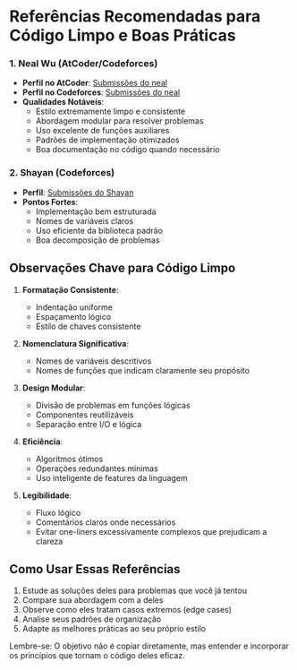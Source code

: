 # Referências Recomendadas para Código Limpo e Boas Práticas

### 1. Neal Wu (AtCoder/Codeforces)
- **Perfil no AtCoder**: [Submissões do neal](https://kenkoooo.com/atcoder/#/user/neal?userPageTab=Submissions)
- **Perfil no Codeforces**: [Submissões do neal](https://codeforces.com/submissions/neal)
- **Qualidades Notáveis**:
  - Estilo extremamente limpo e consistente
  - Abordagem modular para resolver problemas
  - Uso excelente de funções auxiliares
  - Padrões de implementação otimizados
  - Boa documentação no código quando necessário

### 2. Shayan (Codeforces)
- **Perfil**: [Submissões do Shayan](https://codeforces.com/submissions/Shayan)
- **Pontos Fortes**:
  - Implementação bem estruturada
  - Nomes de variáveis claros
  - Uso eficiente da biblioteca padrão
  - Boa decomposição de problemas

## Observações Chave para Código Limpo

1. **Formatação Consistente**:
   - Indentação uniforme
   - Espaçamento lógico
   - Estilo de chaves consistente

2. **Nomenclatura Significativa**:
   - Nomes de variáveis descritivos
   - Nomes de funções que indicam claramente seu propósito

3. **Design Modular**:
   - Divisão de problemas em funções lógicas
   - Componentes reutilizáveis
   - Separação entre I/O e lógica

4. **Eficiência**:
   - Algoritmos ótimos
   - Operações redundantes mínimas
   - Uso inteligente de features da linguagem

5. **Legibilidade**:
   - Fluxo lógico
   - Comentários claros onde necessários
   - Evitar one-liners excessivamente complexos que prejudicam a clareza

## Como Usar Essas Referências

1. Estude as soluções deles para problemas que você já tentou
2. Compare sua abordagem com a deles
3. Observe como eles tratam casos extremos (edge cases)
4. Analise seus padrões de organização
5. Adapte as melhores práticas ao seu próprio estilo

Lembre-se: O objetivo não é copiar diretamente, mas entender e incorporar os princípios que tornam o código deles eficaz.